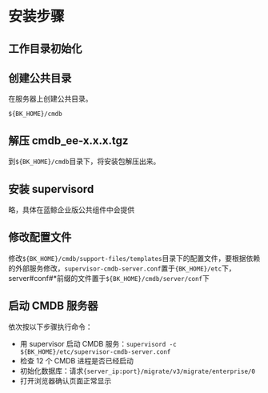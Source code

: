 # 安装步骤

## 工作目录初始化

## 创建公共目录

在服务器上创建公共目录。

`${BK_HOME}/cmdb`

## 解压 cmdb_ee-x.x.x.tgz

到`${BK_HOME}/cmdb`目录下，将安装包解压出来。

## 安装 supervisord

略，具体在蓝鲸企业版公共组件中会提供

## 修改配置文件

修改`${BK_HOME}/cmdb/support-files/templates`目录下的配置文件，要根据依赖的外部服务修改，`supervisor-cmdb-server.conf`置于`{BK_HOME}/etc`下，server#conf#*前缀的文件置于`${BK_HOME}/cmdb/server/conf`下

## 启动 CMDB 服务器

依次按以下步骤执行命令：
- 用 supervisor 启动 CMDB 服务：`supervisord -c ${BK_HOME}/etc/supervisor-cmdb-server.conf`
- 检查 12 个 CMDB 进程是否已经启动
- 初始化数据库：请求`{server_ip:port}/migrate/v3/migrate/enterprise/0`
- 打开浏览器确认页面正常显示
